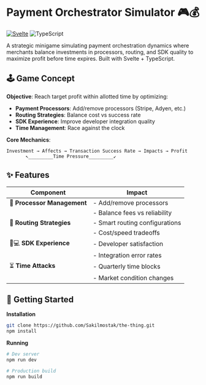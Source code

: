 
# Payment Orchestrator Simulator 🎮💰

[![Svelte](https://img.shields.io/badge/Svelte-4.x-orange)](https://svelte.dev/)
![TypeScript](https://img.shields.io/badge/TypeScript-5.x-blue)

A strategic minigame simulating payment orchestration dynamics where merchants balance investments in processors, routing, and SDK quality to maximize profit before time expires. Built with Svelte + TypeScript.

## 🕹️ Game Concept

**Objective**: Reach target profit within allotted time by optimizing:
- **Payment Processors**: Add/remove processors (Stripe, Adyen, etc.)
- **Routing Strategies**: Balance cost vs success rate
- **SDK Experience**: Improve developer integration quality
- **Time Management**: Race against the clock

**Core Mechanics**:
```plaintext
Investment → Affects → Transaction Success Rate → Impacts → Profit
       ↖_________Time Pressure_________↙
```

## ✨ Features
|Component	                |Impact                             |
|---------------------------|-----------------------------------|
|🔌 **Processor Management**|	- Add/remove processors         |
|                           | - Balance fees vs reliability    |
|🧭 **Routing Strategies**|	- Smart routing configurations|
  |                        |  - Cost/speed tradeoffs|
|🧑💻 **SDK Experience**|	- Developer satisfaction|
 |                       |  - Integration error rates|
|⏳ **Time Attacks**|	- Quarterly time blocks|
|                    |  - Market condition changes|

## 🚀 Getting Started

**Installation**
```bash
git clone https://github.com/Sakilmostak/the-thing.git
npm install
```

**Running**
```bash
# Dev server
npm run dev

# Production build
npm run build
```
